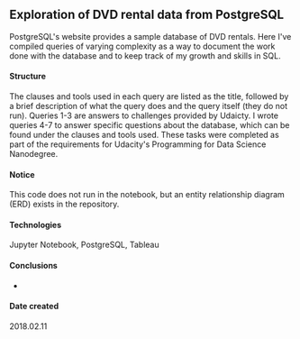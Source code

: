 ## Exploration of DVD rental data from PostgreSQL
PostgreSQL's website provides a sample database of DVD rentals. Here I've compiled queries of varying complexity as a way to document the work done with the database and to keep track of my growth and skills in SQL.

#### Structure
The clauses and tools used in each query are listed as the title, followed by a brief description of what the query does and the query itself (they do not run). Queries 1-3 are answers to challenges provided by Udaicty. I wrote queries 4-7 to answer specific questions about the database, which can be found under the clauses and tools used. These tasks were completed as part of the requirements for Udacity's Programming for Data Science Nanodegree.

#### Notice
This code does not run in the notebook, but an entity relationship diagram (ERD) exists in the repository.

#### Technologies
Jupyter Notebook, PostgreSQL, Tableau

#### Conclusions
* 

#### Date created
2018.02.11